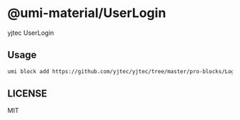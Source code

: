 # @umi-material/UserLogin

yjtec UserLogin

## Usage

```sh
umi block add https://github.com/yjtec/yjtec/tree/master/pro-blocks/Login
```

## LICENSE

MIT
